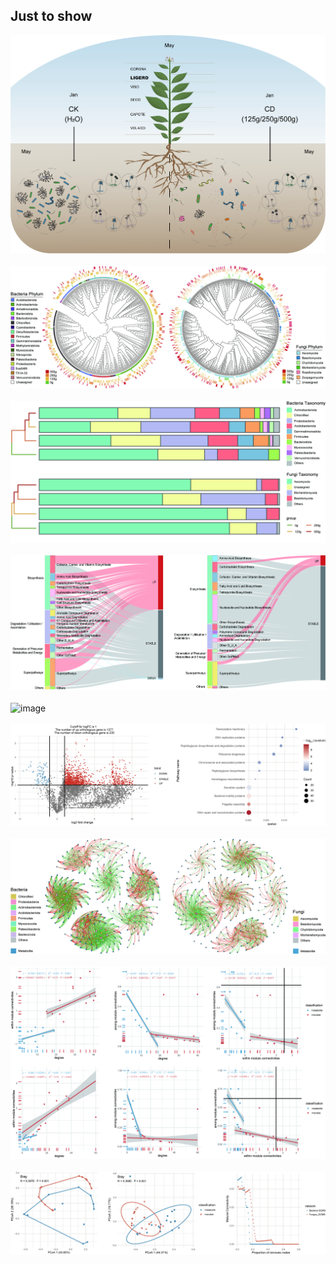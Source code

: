 ## Just to show

![image](https://github.com/knight-qs/MicroDigger/blob/main/fig/moddel.jpg)
<br><br>
![image](https://github.com/knight-qs/MicroDigger/blob/main/fig/itols.jpg)
<br><br>
![image](https://github.com/knight-qs/MicroDigger/blob/main/fig/taxo_bar.jpg)
<br><br>
![image](https://github.com/knight-qs/MicroDigger/blob/main/fig/sankey_T.jpg)
<br><br>
![image](https://github.com/knight-qs/MicroDigger/blob/main/fig/kegg_L12_bar.jpg)
<br><br>
![image](https://github.com/knight-qs/MicroDigger/blob/main/fig/kegg_L3_k.jpg)
<br><br>
![image](https://github.com/knight-qs/MicroDigger/blob/main/fig/network.jpg)
<br><br>
![image](https://github.com/knight-qs/MicroDigger/blob/main/fig/net_property1.jpg)
<br><br>
![image](https://github.com/knight-qs/MicroDigger/blob/main/fig/net_property2.jpg)
